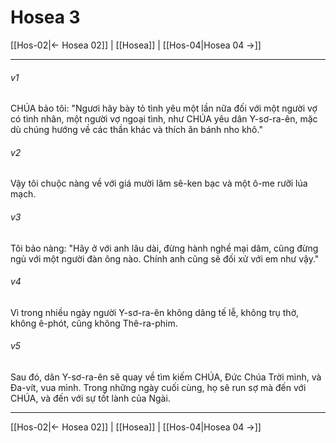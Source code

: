 # Hosea 3

[[Hos-02|← Hosea 02]] | [[Hosea]] | [[Hos-04|Hosea 04 →]]
***



###### v1 
CHÚA bảo tôi: "Ngươi hãy bày tỏ tình yêu một lần nữa đối với một người vợ có tình nhân, một người vợ ngoại tình, như CHÚA yêu dân Y-sơ-ra-ên, mặc dù chúng hướng về các thần khác và thích ăn bánh nho khô." 

###### v2 
Vậy tôi chuộc nàng về với giá mười lăm sê-ken bạc và một ô-me rưỡi lúa mạch. 

###### v3 
Tôi bảo nàng: "Hãy ở với anh lâu dài, đừng hành nghề mại dâm, cũng đừng ngủ với một người đàn ông nào. Chính anh cũng sẽ đối xử với em như vậy." 

###### v4 
Vì trong nhiều ngày người Y-sơ-ra-ên không dâng tế lễ, không trụ thờ, không ê-phót, cũng không Thê-ra-phim. 

###### v5 
Sau đó, dân Y-sơ-ra-ên sẽ quay về tìm kiếm CHÚA, Đức Chúa Trời mình, và Đa-vít, vua mình. Trong những ngày cuối cùng, họ sẽ run sợ mà đến với CHÚA, và đến với sự tốt lành của Ngài.

***
[[Hos-02|← Hosea 02]] | [[Hosea]] | [[Hos-04|Hosea 04 →]]

